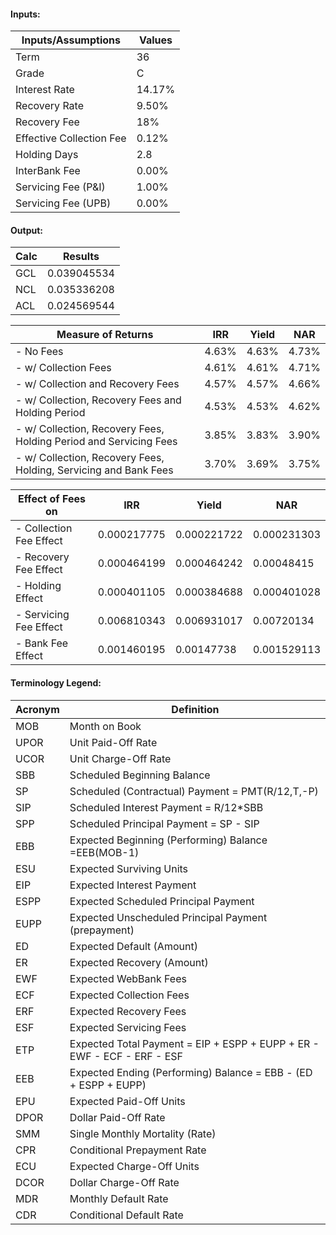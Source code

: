 #### Inputs: 

| Inputs/Assumptions          | Values         |
| --------------------------- | -------------- |
| Term                        | 36             |
| Grade                       | C              |
| Interest Rate               | 14.17%         |
| Recovery Rate               | 9.50%          |
| Recovery Fee                | 18%            |
| Effective Collection Fee    | 0.12%          |
| Holding Days                | 2.8            |
| InterBank Fee               | 0.00%          |
| Servicing Fee (P&I)         | 1.00%          |
| Servicing Fee (UPB)         | 0.00%          |
			
#### Output:

| Calc | Results   |
|------|-----------|
|GCL   |0.039045534|
|NCL   |0.035336208|
|ACL   |0.024569544|

|Measure of Returns						                             | IRR	 | Yield  |  NAR |
|--------------------------------------------------------------------|-------|--------|------|
|- No Fees						                                     | 4.63% |	4.63% |	4.73%|
|- w/ Collection Fees						                         | 4.61% |  4.61% | 4.71%|
|- w/ Collection and Recovery Fees						             | 4.57% |  4.57% | 4.66%|
|- w/ Collection, Recovery Fees and Holding Period				     | 4.53% |  4.53% | 4.62%|
|- w/ Collection, Recovery Fees, Holding Period and Servicing Fees   | 3.85% |  3.83% | 3.90%|
|- w/ Collection, Recovery Fees, Holding, Servicing and Bank Fees	 | 3.70% |  3.69% |	3.75%|


|Effect of Fees on       |      IRR    |       Yield      |       NAR      |
|------------------------|-------------|------------------|----------------|
|- Collection Fee Effect | 0.000217775 |    0.000221722	  |   0.000231303  |
|- Recovery Fee Effect   | 0.000464199 |    0.000464242	  |   0.00048415   |
|- Holding Effect		 | 0.000401105 |    0.000384688	  |   0.000401028  |
|- Servicing Fee Effect	 | 0.006810343 |    0.006931017	  |   0.00720134   |
|- Bank Fee Effect		 | 0.001460195 |    0.00147738	  |   0.001529113  |

#### Terminology Legend:

| Acronym   | Definition                                                                |
|-----------|---------------------------------------------------------------------------|
|MOB      	| Month on Book   |	
|UPOR      	| Unit Paid-Off Rate   |	
|UCOR      	| Unit Charge-Off Rate   |	
|SBB      	| Scheduled Beginning Balance   |	
|SP      	| Scheduled (Contractual) Payment	= PMT(R/12,T,-P)   |
|SIP      	| Scheduled Interest Payment	= R/12*SBB   |
|SPP      	| Scheduled Principal Payment	= SP - SIP   |
|EBB      	| Expected Beginning (Performing) Balance	=EEB(MOB-1)   |
|ESU      	| Expected Surviving Units   |	
|EIP      	| Expected Interest Payment   |	
|ESPP      	| Expected Scheduled Principal Payment   |	
|EUPP      	| Expected Unscheduled Principal Payment (prepayment)   |	
|ED      	| Expected Default (Amount)   |	
|ER      	| Expected Recovery (Amount)   |	
|EWF      	| Expected WebBank Fees   |	
|ECF      	| Expected Collection Fees   |	
|ERF      	| Expected Recovery Fees   |	
|ESF      	| Expected Servicing Fees   |	
|ETP      	| Expected Total Payment	= EIP + ESPP + EUPP + ER - EWF - ECF - ERF - ESF   |
|EEB      	| Expected Ending (Performing) Balance	= EBB - (ED + ESPP + EUPP)   |
|EPU      	| Expected Paid-Off Units   |	
|DPOR      	| Dollar Paid-Off Rate   |	
|SMM      	| Single Monthly Mortality (Rate)   |	
|CPR      	| Conditional Prepayment Rate   |	
|ECU      	| Expected Charge-Off Units   |	
|DCOR      	| Dollar Charge-Off Rate   |	
|MDR      	| Monthly Default Rate   |	
|CDR      	| Conditional Default Rate   |	



